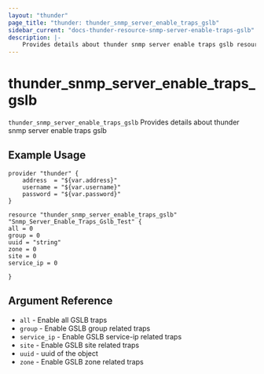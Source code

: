 ```yaml
---
layout: "thunder"
page_title: "thunder: thunder_snmp_server_enable_traps_gslb"
sidebar_current: "docs-thunder-resource-snmp-server-enable-traps-gslb"
description: |-
	Provides details about thunder snmp server enable traps gslb resource for A10
---
```


# thunder\_snmp\_server\_enable\_traps\_gslb

`thunder_snmp_server_enable_traps_gslb` Provides details about thunder snmp server enable traps gslb
## Example Usage


```hcl
provider "thunder" {
    address  = "${var.address}"
    username = "${var.username}"  
    password = "${var.password}"
}

resource "thunder_snmp_server_enable_traps_gslb" "Snmp_Server_Enable_Traps_Gslb_Test" {
all = 0
group = 0
uuid = "string"
zone = 0
site = 0
service_ip = 0
 
}

```

## Argument Reference

* `all` - Enable all GSLB traps
* `group` - Enable GSLB group related traps
* `service_ip` - Enable GSLB service-ip related traps
* `site` - Enable GSLB site related traps
* `uuid` - uuid of the object
* `zone` - Enable GSLB zone related traps

